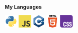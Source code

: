 ### My Languages

<img src="https://raw.githubusercontent.com/github/explore/main/topics/python/python.png" alt="Python" width="40" height="40"/>
<img src="https://raw.githubusercontent.com/github/explore/main/topics/javascript/javascript.png" alt="JavaScript" width="40" height="40"/>
<img src="https://raw.githubusercontent.com/github/explore/main/topics/cpp/cpp.png" alt="C++" width="40" height="40"/>
<img src="https://raw.githubusercontent.com/github/explore/main/topics/html/html.png" alt="HTML" width="40" height="40"/>
<img src="https://raw.githubusercontent.com/github/explore/main/topics/css/css.png" alt="CSS" width="40" height="40"/>

